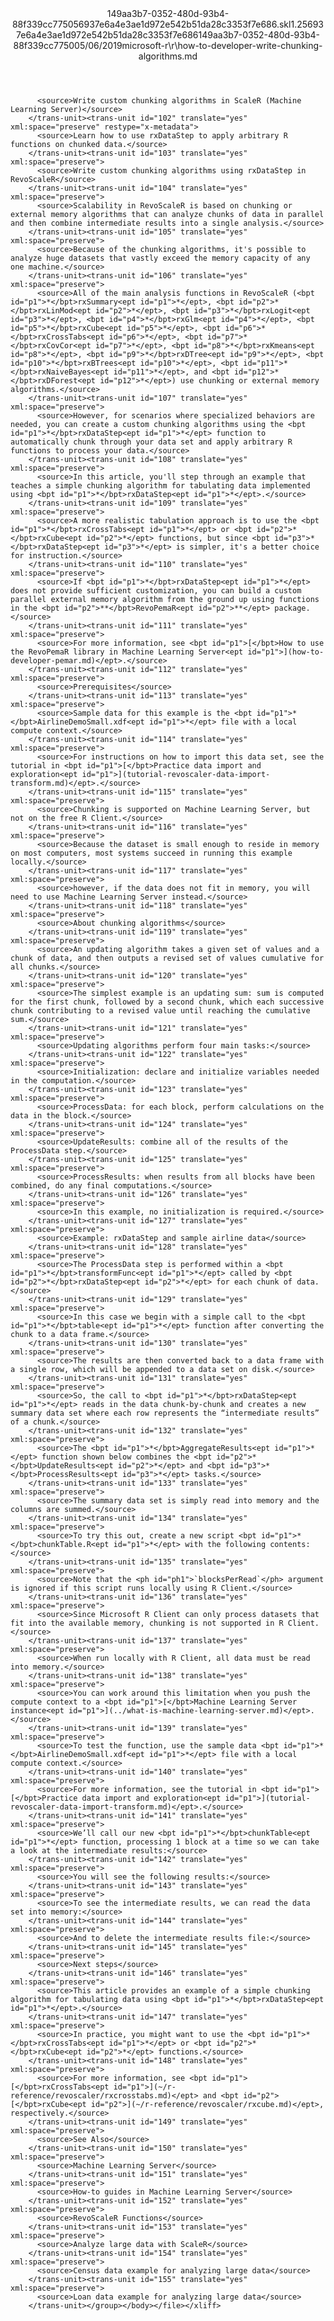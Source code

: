 <?xml version="1.0"?><xliff version="1.2" xmlns="urn:oasis:names:tc:xliff:document:1.2" xmlns:xsi="http://www.w3.org/2001/XMLSchema-instance" xsi:schemaLocation="urn:oasis:names:tc:xliff:document:1.2 xliff-core-1.2-transitional.xsd"><file datatype="xml" original="how-to-developer-write-chunking-algorithms.md" source-language="en-US" target-language="en-US"><header><tool tool-id="mdxliff" tool-name="mdxliff" tool-version="1.0-1931010" tool-company="Microsoft" /><xliffext:skl_file_name xmlns:xliffext="urn:microsoft:content:schema:xliffextensions">149aa3b7-0352-480d-93b4-88f339cc775056937e6a4e3ae1d972e542b51da28c3353f7e686.skl</xliffext:skl_file_name><xliffext:version xmlns:xliffext="urn:microsoft:content:schema:xliffextensions">1.2</xliffext:version><xliffext:ms.openlocfilehash xmlns:xliffext="urn:microsoft:content:schema:xliffextensions">56937e6a4e3ae1d972e542b51da28c3353f7e686</xliffext:ms.openlocfilehash><xliffext:ms.sourcegitcommit xmlns:xliffext="urn:microsoft:content:schema:xliffextensions">149aa3b7-0352-480d-93b4-88f339cc7750</xliffext:ms.sourcegitcommit><xliffext:ms.lasthandoff xmlns:xliffext="urn:microsoft:content:schema:xliffextensions">05/06/2019</xliffext:ms.lasthandoff><xliffext:ms.openlocfilepath xmlns:xliffext="urn:microsoft:content:schema:xliffextensions">microsoft-r\r\how-to-developer-write-chunking-algorithms.md</xliffext:ms.openlocfilepath></header><body><group id="content" extype="content"><trans-unit id="101" translate="yes" xml:space="preserve" restype="x-metadata">
          <source>Write custom chunking algorithms in ScaleR (Machine Learning Server)</source>
        </trans-unit><trans-unit id="102" translate="yes" xml:space="preserve" restype="x-metadata">
          <source>Learn how to use rxDataStep to apply arbitrary R functions on chunked data.</source>
        </trans-unit><trans-unit id="103" translate="yes" xml:space="preserve">
          <source>Write custom chunking algorithms using rxDataStep in RevoScaleR</source>
        </trans-unit><trans-unit id="104" translate="yes" xml:space="preserve">
          <source>Scalability in RevoScaleR is based on chunking or external memory algorithms that can analyze chunks of data in parallel and then combine intermediate results into a single analysis.</source>
        </trans-unit><trans-unit id="105" translate="yes" xml:space="preserve">
          <source>Because of the chunking algorithms, it's possible to analyze huge datasets that vastly exceed the memory capacity of any one machine.</source>
        </trans-unit><trans-unit id="106" translate="yes" xml:space="preserve">
          <source>All of the main analysis functions in RevoScaleR (<bpt id="p1">*</bpt>rxSummary<ept id="p1">*</ept>, <bpt id="p2">*</bpt>rxLinMod<ept id="p2">*</ept>, <bpt id="p3">*</bpt>rxLogit<ept id="p3">*</ept>, <bpt id="p4">*</bpt>rxGlm<ept id="p4">*</ept>, <bpt id="p5">*</bpt>rxCube<ept id="p5">*</ept>, <bpt id="p6">*</bpt>rxCrossTabs<ept id="p6">*</ept>, <bpt id="p7">*</bpt>rxCovCor<ept id="p7">*</ept>, <bpt id="p8">*</bpt>rxKmeans<ept id="p8">*</ept>, <bpt id="p9">*</bpt>rxDTree<ept id="p9">*</ept>, <bpt id="p10">*</bpt>rxBTrees<ept id="p10">*</ept>, <bpt id="p11">*</bpt>rxNaiveBayes<ept id="p11">*</ept>, and <bpt id="p12">*</bpt>rxDForest<ept id="p12">*</ept>) use chunking or external memory algorithms.</source>
        </trans-unit><trans-unit id="107" translate="yes" xml:space="preserve">
          <source>However, for scenarios where specialized behaviors are needed, you can create a custom chunking algorithms using the <bpt id="p1">*</bpt>rxDataStep<ept id="p1">*</ept> function to automatically chunk through your data set and apply arbitrary R functions to process your data.</source>
        </trans-unit><trans-unit id="108" translate="yes" xml:space="preserve">
          <source>In this article, you'll step through an example that teaches a simple chunking algorithm for tabulating data implemented using <bpt id="p1">*</bpt>rxDataStep<ept id="p1">*</ept>.</source>
        </trans-unit><trans-unit id="109" translate="yes" xml:space="preserve">
          <source>A more realistic tabulation approach is to use the <bpt id="p1">*</bpt>rxCrossTabs<ept id="p1">*</ept> or <bpt id="p2">*</bpt>rxCube<ept id="p2">*</ept> functions, but since <bpt id="p3">*</bpt>rxDataStep<ept id="p3">*</ept> is simpler, it's a better choice for instruction.</source>
        </trans-unit><trans-unit id="110" translate="yes" xml:space="preserve">
          <source>If <bpt id="p1">*</bpt>rxDataStep<ept id="p1">*</ept> does not provide sufficient customization, you can build a custom parallel external memory algorithm from the ground up using functions in the <bpt id="p2">**</bpt>RevoPemaR<ept id="p2">**</ept> package.</source>
        </trans-unit><trans-unit id="111" translate="yes" xml:space="preserve">
          <source>For more information, see <bpt id="p1">[</bpt>How to use the RevoPemaR library in Machine Learning Server<ept id="p1">](how-to-developer-pemar.md)</ept>.</source>
        </trans-unit><trans-unit id="112" translate="yes" xml:space="preserve">
          <source>Prerequisites</source>
        </trans-unit><trans-unit id="113" translate="yes" xml:space="preserve">
          <source>Sample data for this example is the <bpt id="p1">*</bpt>AirlineDemoSmall.xdf<ept id="p1">*</ept> file with a local compute context.</source>
        </trans-unit><trans-unit id="114" translate="yes" xml:space="preserve">
          <source>For instructions on how to import this data set, see the tutorial in <bpt id="p1">[</bpt>Practice data import and exploration<ept id="p1">](tutorial-revoscaler-data-import-transform.md)</ept>.</source>
        </trans-unit><trans-unit id="115" translate="yes" xml:space="preserve">
          <source>Chunking is supported on Machine Learning Server, but not on the free R Client.</source>
        </trans-unit><trans-unit id="116" translate="yes" xml:space="preserve">
          <source>Because the dataset is small enough to reside in memory on most computers, most systems succeed in running this example locally.</source>
        </trans-unit><trans-unit id="117" translate="yes" xml:space="preserve">
          <source>however, if the data does not fit in memory, you will need to use Machine Learning Server instead.</source>
        </trans-unit><trans-unit id="118" translate="yes" xml:space="preserve">
          <source>About chunking algorithms</source>
        </trans-unit><trans-unit id="119" translate="yes" xml:space="preserve">
          <source>An updating algorithm takes a given set of values and a chunk of data, and then outputs a revised set of values cumulative for all chunks.</source>
        </trans-unit><trans-unit id="120" translate="yes" xml:space="preserve">
          <source>The simplest example is an updating sum: sum is computed for the first chunk, followed by a second chunk, which each successive chunk contributing to a revised value until reaching the cumulative sum.</source>
        </trans-unit><trans-unit id="121" translate="yes" xml:space="preserve">
          <source>Updating algorithms perform four main tasks:</source>
        </trans-unit><trans-unit id="122" translate="yes" xml:space="preserve">
          <source>Initialization: declare and initialize variables needed in the computation.</source>
        </trans-unit><trans-unit id="123" translate="yes" xml:space="preserve">
          <source>ProcessData: for each block, perform calculations on the data in the block.</source>
        </trans-unit><trans-unit id="124" translate="yes" xml:space="preserve">
          <source>UpdateResults: combine all of the results of the ProcessData step.</source>
        </trans-unit><trans-unit id="125" translate="yes" xml:space="preserve">
          <source>ProcessResults: when results from all blocks have been combined, do any final computations.</source>
        </trans-unit><trans-unit id="126" translate="yes" xml:space="preserve">
          <source>In this example, no initialization is required.</source>
        </trans-unit><trans-unit id="127" translate="yes" xml:space="preserve">
          <source>Example: rxDataStep and sample airline data</source>
        </trans-unit><trans-unit id="128" translate="yes" xml:space="preserve">
          <source>The ProcessData step is performed within a <bpt id="p1">*</bpt>transformFunc<ept id="p1">*</ept> called by <bpt id="p2">*</bpt>rxDataStep<ept id="p2">*</ept> for each chunk of data.</source>
        </trans-unit><trans-unit id="129" translate="yes" xml:space="preserve">
          <source>In this case we begin with a simple call to the <bpt id="p1">*</bpt>table<ept id="p1">*</ept> function after converting the chunk to a data frame.</source>
        </trans-unit><trans-unit id="130" translate="yes" xml:space="preserve">
          <source>The results are then converted back to a data frame with a single row, which will be appended to a data set on disk.</source>
        </trans-unit><trans-unit id="131" translate="yes" xml:space="preserve">
          <source>So, the call to <bpt id="p1">*</bpt>rxDataStep<ept id="p1">*</ept> reads in the data chunk-by-chunk and creates a new summary data set where each row represents the “intermediate results” of a chunk.</source>
        </trans-unit><trans-unit id="132" translate="yes" xml:space="preserve">
          <source>The <bpt id="p1">*</bpt>AggregateResults<ept id="p1">*</ept> function shown below combines the <bpt id="p2">*</bpt>UpdateResults<ept id="p2">*</ept> and <bpt id="p3">*</bpt>ProcessResults<ept id="p3">*</ept> tasks.</source>
        </trans-unit><trans-unit id="133" translate="yes" xml:space="preserve">
          <source>The summary data set is simply read into memory and the columns are summed.</source>
        </trans-unit><trans-unit id="134" translate="yes" xml:space="preserve">
          <source>To try this out, create a new script <bpt id="p1">*</bpt>chunkTable.R<ept id="p1">*</ept> with the following contents:</source>
        </trans-unit><trans-unit id="135" translate="yes" xml:space="preserve">
          <source>Note that the <ph id="ph1">`blocksPerRead`</ph> argument is ignored if this script runs locally using R Client.</source>
        </trans-unit><trans-unit id="136" translate="yes" xml:space="preserve">
          <source>Since Microsoft R Client can only process datasets that fit into the available memory, chunking is not supported in R Client.</source>
        </trans-unit><trans-unit id="137" translate="yes" xml:space="preserve">
          <source>When run locally with R Client, all data must be read into memory.</source>
        </trans-unit><trans-unit id="138" translate="yes" xml:space="preserve">
          <source>You can work around this limitation when you push the compute context to a <bpt id="p1">[</bpt>Machine Learning Server instance<ept id="p1">](../what-is-machine-learning-server.md)</ept>.</source>
        </trans-unit><trans-unit id="139" translate="yes" xml:space="preserve">
          <source>To test the function, use the sample data <bpt id="p1">*</bpt>AirlineDemoSmall.xdf<ept id="p1">*</ept> file with a local compute context.</source>
        </trans-unit><trans-unit id="140" translate="yes" xml:space="preserve">
          <source>For more information, see the tutorial in <bpt id="p1">[</bpt>Practice data import and exploration<ept id="p1">](tutorial-revoscaler-data-import-transform.md)</ept>.</source>
        </trans-unit><trans-unit id="141" translate="yes" xml:space="preserve">
          <source>We’ll call our new <bpt id="p1">*</bpt>chunkTable<ept id="p1">*</ept> function, processing 1 block at a time so we can take a look at the intermediate results:</source>
        </trans-unit><trans-unit id="142" translate="yes" xml:space="preserve">
          <source>You will see the following results:</source>
        </trans-unit><trans-unit id="143" translate="yes" xml:space="preserve">
          <source>To see the intermediate results, we can read the data set into memory:</source>
        </trans-unit><trans-unit id="144" translate="yes" xml:space="preserve">
          <source>And to delete the intermediate results file:</source>
        </trans-unit><trans-unit id="145" translate="yes" xml:space="preserve">
          <source>Next steps</source>
        </trans-unit><trans-unit id="146" translate="yes" xml:space="preserve">
          <source>This article provides an example of a simple chunking algorithm for tabulating data using <bpt id="p1">*</bpt>rxDataStep<ept id="p1">*</ept>.</source>
        </trans-unit><trans-unit id="147" translate="yes" xml:space="preserve">
          <source>In practice, you might want to use the <bpt id="p1">*</bpt>rxCrossTabs<ept id="p1">*</ept> or <bpt id="p2">*</bpt>rxCube<ept id="p2">*</ept> functions.</source>
        </trans-unit><trans-unit id="148" translate="yes" xml:space="preserve">
          <source>For more information, see <bpt id="p1">[</bpt>rxCrossTabs<ept id="p1">](~/r-reference/revoscaler/rxcrosstabs.md)</ept> and <bpt id="p2">[</bpt>rxCube<ept id="p2">](~/r-reference/revoscaler/rxcube.md)</ept>, respectively.</source>
        </trans-unit><trans-unit id="149" translate="yes" xml:space="preserve">
          <source>See Also</source>
        </trans-unit><trans-unit id="150" translate="yes" xml:space="preserve">
          <source>Machine Learning Server</source>
        </trans-unit><trans-unit id="151" translate="yes" xml:space="preserve">
          <source>How-to guides in Machine Learning Server</source>
        </trans-unit><trans-unit id="152" translate="yes" xml:space="preserve">
          <source>RevoScaleR Functions</source>
        </trans-unit><trans-unit id="153" translate="yes" xml:space="preserve">
          <source>Analyze large data with ScaleR</source>
        </trans-unit><trans-unit id="154" translate="yes" xml:space="preserve">
          <source>Census data example for analyzing large data</source>
        </trans-unit><trans-unit id="155" translate="yes" xml:space="preserve">
          <source>Loan data example for analyzing large data</source>
        </trans-unit></group></body></file></xliff>